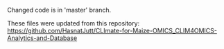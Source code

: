 Changed code is in 'master' branch.

&NewLine;  

These files were updated from this repository: https://github.com/HasnatJutt/CLImate-for-Maize-OMICS_CLIM4OMICS-Analytics-and-Database


